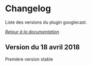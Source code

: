 # Changelog

Liste des versions du plugin googlecast.

*[Retour à la documentation](index.md)*


## Version du 18 avril 2018

Première version stable
